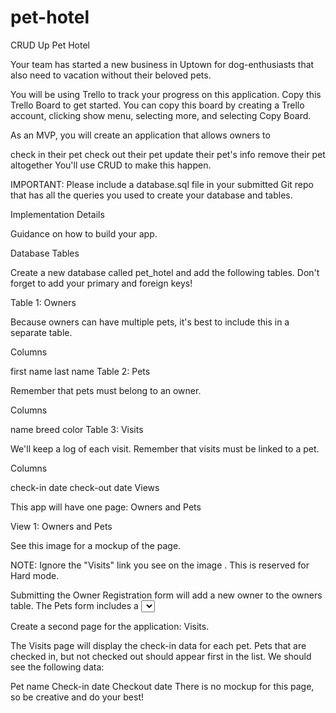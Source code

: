 # pet-hotel

CRUD Up Pet Hotel

Your team has started a new business in Uptown for dog-enthusiasts that also need to vacation without their beloved pets.

You will be using Trello to track your progress on this application. Copy this Trello Board to get started. You can copy this board by creating a Trello account, clicking show menu, selecting more, and selecting Copy Board.

As an MVP, you will create an application that allows owners to

check in their pet
check out their pet
update their pet's info
remove their pet altogether
You'll use CRUD to make this happen.

IMPORTANT: Please include a database.sql file in your submitted Git repo that has all the queries you used to create your database and tables.

Implementation Details

Guidance on how to build your app.

Database Tables

Create a new database called pet_hotel and add the following tables. Don't forget to add your primary and foreign keys!

Table 1: Owners

Because owners can have multiple pets, it's best to include this in a separate table.

Columns

first name
last name
Table 2: Pets

Remember that pets must belong to an owner.

Columns

name
breed
color
Table 3: Visits

We'll keep a log of each visit. Remember that visits must be linked to a pet.

Columns

check-in date
check-out date
Views

This app will have one page: Owners and Pets

View 1: Owners and Pets

See this image for a mockup of the page.

NOTE: Ignore the "Visits" link you see on the image . This is reserved for Hard mode.

Submitting the Owner Registration form will add a new owner to the owners table.
The Pets form includes a <select> drop-down list that needs to be populated with data from the owners table. Submitting this form will add a new pet to the pets table. HINT: In addition to displaying the name, make sure to keep track of each owner's id.
The Pets table is ultimately populated with data from the owners, pets, and visits table. (Research LEFT OUTER JOIN if you hit a snag with this.)
The owner name should be displayed, but not editable.
All of the pet data displayed should be editable.
Clicking the Go button under the Update column should update the pets table.
Clicking the Go button under the Delete column should delete the pet from the pets table. HINT: Delete any visits for this pet before deleting it from the pets table.
The Check-In/Check-out button will default to displaying IN when a pet is first created.
Checking in a pet is done by inserting the current date into the check-in date column of the visits table. A checked-in pet will have a button that displays OUT.
Checking out a pet is done by updating the check-out date column record in the visits table.
Hard Mode

Create a second page for the application: Visits.

The Visits page will display the check-in data for each pet. Pets that are checked in, but not checked out should appear first in the list. We should see the following data:

Pet name
Check-in date
Checkout date
There is no mockup for this page, so be creative and do your best!
